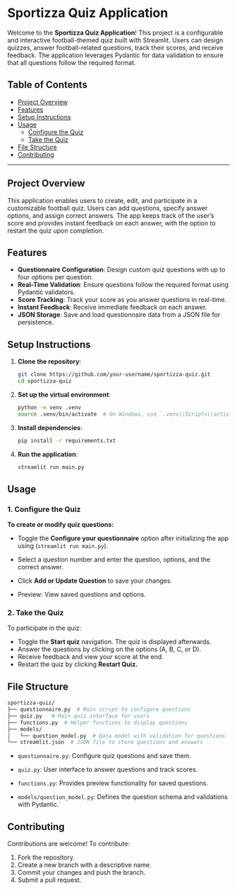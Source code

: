 # Sportizza Quiz Application

Welcome to the **Sportizza Quiz Application**! This project is a configurable and interactive football-themed quiz built with Streamlit. Users can design quizzes, answer football-related questions, track their scores, and receive feedback. The application leverages Pydantic for data validation to ensure that all questions follow the required format.

## Table of Contents
- [Project Overview](#project-overview)
- [Features](#features)
- [Setup Instructions](#setup-instructions)
- [Usage](#usage)
  - [Configure the Quiz](#configure-the-quiz)
  - [Take the Quiz](#take-the-quiz)
- [File Structure](#file-structure)
- [Contributing](#contributing)

---

## Project Overview

This application enables users to create, edit, and participate in a customizable football quiz. Users can add questions, specify answer options, and assign correct answers. The app keeps track of the user’s score and provides instant feedback on each answer, with the option to restart the quiz upon completion.

## Features

- **Questionnaire Configuration**: Design custom quiz questions with up to four options per question.
- **Real-Time Validation**: Ensure questions follow the required format using Pydantic validators.
- **Score Tracking**: Track your score as you answer questions in real-time.
- **Instant Feedback**: Receive immediate feedback on each answer.
- **JSON Storage**: Save and load questionnaire data from a JSON file for persistence.

## Setup Instructions

1. **Clone the repository**:
   ```bash
   git clone https://github.com/your-username/sportizza-quiz.git
   cd sportizza-quiz
2. **Set up the virtual environment**:
    ```bash
   python -m venv .venv
   source .venv/bin/activate  # On Windows, use `.venv\\Scripts\\activate`
3. **Install dependencies**:
    ```bash
   pip install -r requirements.txt

4. **Run the application**:
    ```bash
   streamlit run main.py

## Usage

### 1. Configure the Quiz

**To create or modify quiz questions:**

- Toggle the **Configure your questionnaire** option after initializing the app using (`streamlit run main.py`).

- Select a question number and enter the question, options, and the correct answer.

- Click **Add or Update Question** to save your changes.

- Preview: View saved questions and options.

### 2. Take the Quiz

To participate in the quiz:

- Toggle the **Start quiz** navigation. The quiz is displayed afterwards.
- Answer the questions by clicking on the options (A, B, C, or D).
- Receive feedback and view your score at the end.
- Restart the quiz by clicking **Restart Quiz.**


## File Structure

```bash
sportizza-quiz/
├── questionnaire.py  # Main script to configure questions
├── quiz.py   # Main quiz interface for users
├── functions.py  # Helper functions to display questions
├── models/
│   └── question_model.py  # Data model with validation for questions
└── streamlit.json  # JSON file to store questions and answers
```


- `questionnaire.py`: Configure quiz questions and save them.

- `quiz.py`: User interface to answer questions and track scores.

- `functions.py`: Provides preview functionality for saved questions.

- `models/question_model.py`: Defines the question schema and validations with Pydantic.`

## Contributing

Contributions are welcome! To contribute:

1) Fork the repository.
2) Create a new branch with a descriptive name.
3) Commit your changes and push the branch.
4) Submit a pull request.


